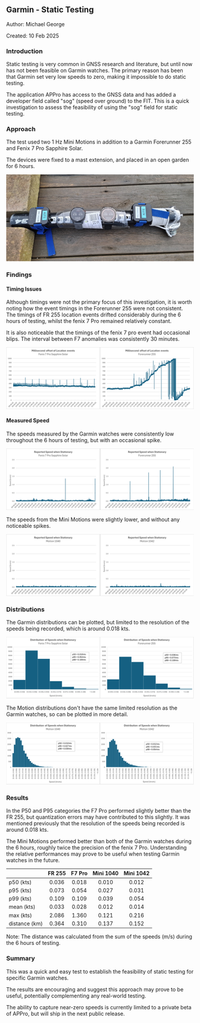 ## Garmin - Static Testing

Author: Michael George

Created: 10 Feb 2025



### Introduction

Static testing is very common in GNSS research and literature, but until now has not been feasible on Garmin watches. The primary reason has been that Garmin set very low speeds to zero, making it impossible to do static testing.

The application APPro has access to the GNSS data and has added a developer field called "sog" (speed over ground) to the FIT. This is a quick investigation to assess the feasibility of using the "sog" field for static testing.



### Approach

The test used two 1 Hz Mini Motions in addition to a Garmin Forerunner 255 and Fenix 7 Pro Sapphire Solar.

The devices were fixed to a mast extension, and placed in an open garden for 6 hours.

![setup](img/setup.jpg)



### Findings

#### Timing Issues

Although timings were not the primary focus of this investigation, it is worth noting how the event timings in the Forerunner 255 were not consistent. The timings of FR 255 location events drifted considerably during the 6 hours of testing, whilst the fenix 7 Pro remained relatively constant.

It is also noticeable that the timings of the fenix 7 pro event had occasional blips. The interval between F7 anomalies was consistently 30 minutes.

![garmin-offset](img/garmin-offset.png)



#### Measured Speed

The speeds measured by the Garmin watches were consistently low throughout the 6 hours of testing, but with an occasional spike.

![garmin-speed](img/garmin-speed.png)

The speeds from the Mini Motions were slightly lower, and without any noticeable spikes.

![motion-speed](img/motion-speed.png)



### Distributions

The Garmin distributions can be plotted, but limited to the resolution of the speeds being recorded, which is around 0.018 kts.

![garmin-dist](img/garmin-dist.png)

The Motion distributions don't have the same limited resolution as the Garmin watches, so can be plotted in more detail.

![motion-dist](img/motion-dist.png)



### Results

In the P50 and P95 categories the F7 Pro performed slightly better than the FR 255, but quantization errors may have contributed to this slightly. It was mentioned previously that the resolution of the speeds being recorded is around 0.018 kts.

The Mini Motions performed better than both of the Garmin watches during the 6 hours, roughly twice the precision of the fenix 7 Pro. Understanding the relative performances may prove to be useful when testing Garmin watches in the future.

|               | FR 255 | F7 Pro | Mini 1040 | Mini 1042 |
| ------------- | :----: | :----: | :-------: | :-------: |
| p50 (kts)     | 0.036  | 0.018  |   0.010   |   0.012   |
| p95 (kts)     | 0.073  | 0.054  |   0.027   |   0.031   |
| p99 (kts)     | 0.109  | 0.109  |   0.039   |   0.054   |
| mean (kts)    | 0.033  | 0.028  |   0.012   |   0.014   |
| max (kts)     | 2.086  | 1.360  |   0.121   |   0.216   |
| distance (km) | 0.364  | 0.310  |   0.137   |   0.152   |

Note: The distance was calculated from the sum of the speeds (m/s) during the 6 hours of testing.



### Summary

This was a quick and easy test to establish the feasibility of static testing for specific Garmin watches.

The results are encouraging and suggest this approach may prove to be useful, potentially complementing any real-world testing.

The ability to capture near-zero speeds is currently limited to a private beta of APPro, but will ship in the next public release.

